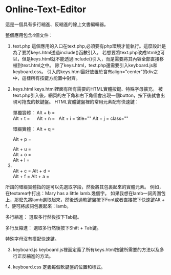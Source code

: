 # Online-Text-Editor
這是一個具有多行縮進、反縮進的線上文書編輯器。

整個應用包含4個文件：

1. text.php
  這個應用的入口在text.php,必須要有php環境才能執行。這麼設計是為了要將keys.html透過include()函數引入。
  若想要將text.php改成html也可以，但是keys.html就不能透過include()引入，而是需要將其內容全部直接移植到text.html之中。
  除了keys.html，text.php還需要引入keyboard.js和keyboard.css。
  引入的keys.html最好放置於含有align="center"的div之中，這樣所有按鍵方能置中對齊。

2. keys.html
  keys.html裡面有所有需要的HTML實體按鍵、特殊字母擴充。
  被text.php引入後，網頁的左下角和右下角個會出現一個button，按下後就會出現可拖曳的軟鍵盤。
  HTML實體鍵盤裡的常用元素配有快速鍵：

    單獨實體：
      Alt + b = <br>
      Alt + t = &emsp;
      Alt + n = &nbsp;
      Alt + i =  title=""
      Alt + j =  class=""

    環綴實體：
      Alt + q = <blockquote></blockquote>
      Alt + p = <p></p>
      Alt + u = <ul></ul>
      Alt + o = <ol></ol>
      Alt + l = <li></li>
      Alt + c = <code></code>
      Alt + d = <div></div>
      Alt + f = <font></font>
      Alt + a = <a href=""></a>

  所謂的環綴實體指的是可以先選取字段，然後將其包裹起來的實體元素。
  例如，在textarea中打出：Mary has a little lamb.幾個字。
  如果我想在lamb一詞周圍包上<font></font>，那麼先將lamb選取起來，然後透過軟鍵盤按下Font或者直接按下快速鍵Alt + f，便可將該詞包裹起來：<font>lamb</font>。
  
  多行縮進：
    選取多行然後按下Tab鍵。

  多行反縮進：
    選取多行然後按下Shift + Tab鍵。

  特殊字母沒有搭配快速鍵。

3. keyboard.js
  keyboard.js裡面定義了所有keys.html按鍵所需要的方法以及多行正反縮進的方法。

4. keyboard.css
  定義每個軟鍵盤的位置和樣式。
